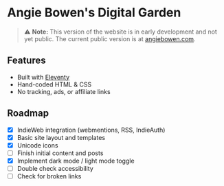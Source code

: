 # Angie Bowen's Digital Garden

> ⚠️ **Note:** This version of the website is in early development and not yet public. The current public version is at [angiebowen.com](https://angiebowen.com).

## Features
- Built with [Eleventy](https://www.11ty.dev/)
- Hand-coded HTML & CSS
- No tracking, ads, or affiliate links

## Roadmap
- [x] IndieWeb integration (webmentions, RSS, IndieAuth)
- [x] Basic site layout and templates
- [x] Unicode icons
- [ ] Finish initial content and posts
- [x] Implement dark mode / light mode toggle
- [ ] Double check accessibility
- [ ] Check for broken links
